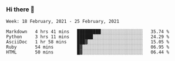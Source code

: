 ### Hi there 👋

<!--START_SECTION:waka-->
```text
Week: 18 February, 2021 - 25 February, 2021

Markdown   4 hrs 41 mins   █████████░░░░░░░░░░░░░░░░   35.74 % 
Python     3 hrs 11 mins   ██████░░░░░░░░░░░░░░░░░░░   24.29 % 
AsciiDoc   1 hr 58 mins    ███▓░░░░░░░░░░░░░░░░░░░░░   15.05 % 
Ruby       54 mins         █▓░░░░░░░░░░░░░░░░░░░░░░░   06.95 % 
HTML       50 mins         █▓░░░░░░░░░░░░░░░░░░░░░░░   06.44 % 
```
<!--END_SECTION:waka-->

<!--
**yqmmm/yqmmm** is a ✨ _special_ ✨ repository because its `README.md` (this file) appears on your GitHub profile.

Here are some ideas to get you started:

- 🔭 I’m currently working on ...
- 🌱 I’m currently learning ...
- 👯 I’m looking to collaborate on ...
- 🤔 I’m looking for help with ...
- 💬 Ask me about ...
- 📫 How to reach me: ...
- 😄 Pronouns: ...
- ⚡ Fun fact: ...
-->

